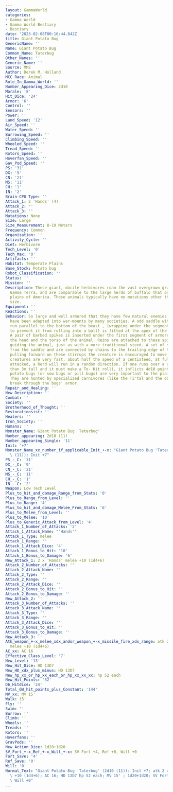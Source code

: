 ```yaml
---
layout: GammaWorld
categories:
- Gamma World
- Gamma World Bestiary
- Bestiary
date: '2023-02-08T00:16:44.842Z'
title: Giant Potato Bug
GenericName: ''
Name: Giant Potato Bug
Common_Name: Taterbug
Other_Names: ''
Generic_Name: ''
Source: MM2
Author: Derek M. Holland
MCC Race: Animal
Role_In_Gamma_World: ''
Number_Appearing_Dice: 2d10
Morale: '8'
Hit_Dice: '24'
Armor: '6'
Control: ''
Sensors: ''
Power: ''
Land_Speed: '12'
Air_Speed: ''
Water_Speed: ''
Burrowing_Speed: ''
Climbing_Speed: ''
Wheeled_Speed: ''
Tread_Speed: ''
Rotors_Speed: ''
Hoverfan_Speed: ''
Gav_Pod_Speed: ''
PS: '31'
DX: '9'
CN: '21'
MS: '11'
CH: '1'
IN: '2'
Brain-CPU Type: ''
Attack_1: 2 'Hands' (4)
Attack_2: ''
Attack_3: ''
Mutations: None
Size: Large
Size_Measurement: 8-10 Meters
Frequency: Common
Organization: ''
Activity_Cycle: ''
Diet: Herbivore
Tech_Level: '0'
Tech_Max: '0'
Artifacts: ''
Habitat: Temperate Plains
Base_Stock: Potato bug
Robot_Classification: ''
Status: ''
Mission: ''
Description: These giant, docile herbivores roam the vast overgrown grasslands of
  Gamma Terra, and are comparable to the large herds of buffalo that once roamed the
  plains of America. These animals typically have no mutations other than their large
  size.
Equipment: ''
Reactions: ''
Behavior: So large and well armored that they have few natural enemies, these animals
  have been adapted into war-mounts by many societies. A odd saddle with rails that
  run parallel to the bottom of the beast , (wrapping under the segmented armor plates
  to prevent it from rolling into a ball) is fitted at the apex of the creatures back.
  A pair of barbed spikes is inserted under the first segment of armored plate, between
  the head and the torso of the animal. Reins are attached to these spikes to facilitate
  guiding the animal, just as with a more traditional steed. A set of stirrups dangle
  from the saddle and are connected by chains to the trailing edge of the rails. By
  pulling forward on these stirrups the creature is encouraged to move forward. These
  creatures are very fast, about half the speed of a centisteed, at full speed.If
  attacked, a herd will run in a random direction. If one runs over a creature (less
  than 3m tall and it must make a To- Hit roll), it inflicts 4d10 points of damage.Giant
  potato bugs (or sow bugs or pill bugs) are very important to the plains ecosystem.
  They are hunted by specialized carnivores (like the Ti'tal and the obb) that can
  break through the bugs' armor.
Repair_and_Healing: ''
New_Description: ''
Combat: ''
Society: ''
Brotherhood_of_Thought: ''
Restorationsist: ''
Healers: ''
Iron_Society: ''
Humans: ''
Monster_Name: Giant Potato Bug 'Taterbug'
Number_appearing: 2d10 (11)
Number_appearing_Single: '11'
Init: '+7'
Monster_Name_xx_number_if_applicable_Init_+-x: "Giant Potato Bug 'Taterbug' (2d10\
  \ (11)): Init +7"
PS_-_C: '31'
DX_-_C: '9'
CN_-_C: '21'
MS_-_C: '11'
CH_-_C: '1'
IN_-_C: '2'
Weapon: Low Tech Level
Plus_to_hit_and_damage_Range_from_Stats: '0'
Plus_to_Range_from_Level: ''
Plus_to_Range: '4'
Plus_to_hit_and_damage_Melee_From_Stats: '6'
Plus_to_Melee_from_Level: ''
Plus_to_Melee: '10'
Plus_to_Generic_Attack_from_Level: '4'
Attack_1_Number_of_Attacks: '2'
Attack_1_Attack_Name: "'Hands'"
Attack_1_Type: melee
Attack_1_Range: ''
Attack_1_Attack_Dice: '4'
Attack_1_Bonus_to_Hit: '10'
Attack_1_Bonus_to_Damage: '6'
New_Attack_1: 2 x 'Hands' melee +10 (1d4+6)
Attack_2_Number_of_Attacks: ''
Attack_2_Attack_Name: ''
Attack_2_Type: ''
Attack_2_Range: ''
Attack_2_Attack_Dice: ''
Attack_2_Bonus_to_Hit: ''
Attack_2_Bonus_to_Damage: ''
New_Attack_2: ''
Attack_3_Number_of_Attacks: ''
Attack_3_Attack_Name: ''
Attack_3_Type: ''
Attack_3_Range: ''
Attack_3_Attack_Dice: ''
Attack_3_Bonus_to_Hit: ''
Attack_3_Bonus_to_Damage: ''
New_Attack_3: ''
Atk_weapon_+-x_melee_xdx_andor_weapon_+-x_missile_fire_xdx_range: atk 2 x 'hands'
  melee +10 (1d4+6)
AC_xx: AC 16
Effective_Class_Level: '7'
New_Level: '13'
New_Hit_Dice: HD 13D7
New_HD_xdx_plus_minus: HD 13D7
New_hp_xx_or_hp_xx_each_or_hp_xx_xx_xx: hp 52 each
New_Hit_Points: '52'
D6_Hitdice: '24'
Total_GW_hit_points_plus_Constant: '144'
MV_xx: MV 15'
Walk: 15'
Fly: ''
Swim: ''
Burrow: ''
Climb: ''
Wheels: ''
Treads: ''
Rotors: ''
Hoverfans: ''
GravPods: ''
New_Action_Dice: 1d20+1d20
SV_Fort_+-x_Ref_+-x_Will_+-x: SV Fort +4, Ref +0, Will +0
Fort_Save: '4'
Ref_Save: '0'
Will: '0'
Normal_Text: "Giant Potato Bug 'Taterbug' (2d10 (11)): Init +7; atk 2 x 'hands' melee\
  \ +10 (1d4+6); AC 16; HD 13D7 hp 52 each; MV 15' ; 1d20+1d20; SV Fort +4, Ref +0,\
  \ Will +0"
...
```

